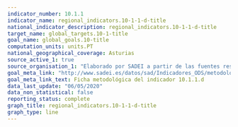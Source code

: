 ```yaml
---
indicator_number: 10.1.1
indicator_name: regional_indicators.10-1-1-d-title
national_indicator_description: regional_indicators.10-1-1-d-title
target_name: global_targets.10-1-title
goal_name: global_goals.10-title
computation_units: units.PT
national_geographical_coverage: Asturias
source_active_1: true
source_organisation_1: "Elaborado por SADEI a partir de las fuentes reseñadas en las fichas metodológicas."
goal_meta_link: "http://www.sadei.es/datos/sad/Indicadores_ODS/metodologia/10.1.1.d.pdf"
goal_meta_link_text: Ficha metodológica del indicador 10.1.1.d
data_last_update: "06/05/2020"
data_non_statistical: false
reporting_status: complete
graph_title: regional_indicators.10-1-1-d-title
graph_type: line
---
```

